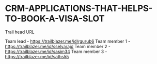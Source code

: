 # CRM-APPLICATIONS-THAT-HELPS-TO-BOOK-A-VISA-SLOT

Trail head URL

Team lead - https://trailblazer.me/id/rgurub6
Team member 1 - https://trailblazer.me/id/sselvarajd
Team member 2 -  https://trailblazer.me/id/sasim34
Team member 3 -  https://trailblazer.me/id/saths55

